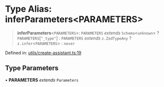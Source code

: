 # Type Alias: inferParameters\<PARAMETERS\>

> **inferParameters**\<`PARAMETERS`\>: `PARAMETERS` *extends* `Schema`\<`unknown`\> ? `PARAMETERS`\[`"_type"`\] : `PARAMETERS` *extends* `z.ZodTypeAny` ? `z.infer`\<`PARAMETERS`\> : `never`

Defined in: [utils/create-assistant.ts:19](https://github.com/GeoDaCenter/openassistant/blob/2a93b5036fdb3a9355cf5403bdecfb2525f1d8b3/packages/core/src/utils/create-assistant.ts#L19)

## Type Parameters

• **PARAMETERS** *extends* `Parameters`
